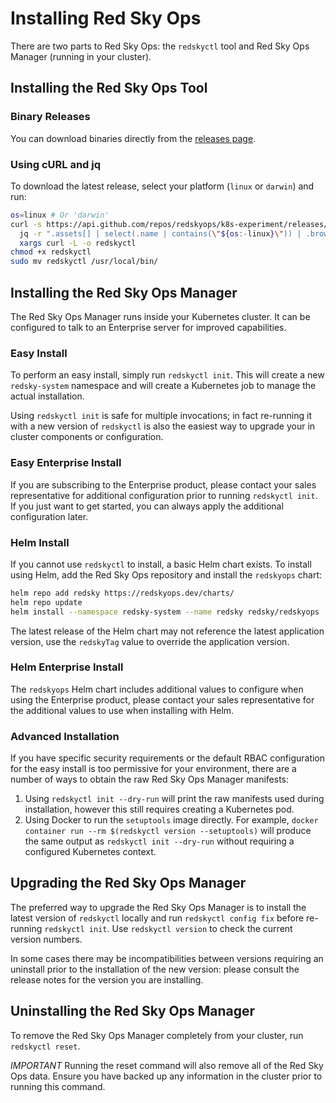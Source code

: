 # Installing Red Sky Ops

There are two parts to Red Sky Ops: the `redskyctl` tool and Red Sky Ops Manager (running in your cluster).

## Installing the Red Sky Ops Tool

### Binary Releases

You can download binaries directly from the [releases page](https://github.com/redskyops/k8s-experiment/releases).

### Using cURL and jq

To download the latest release, select your platform (`linux` or `darwin`) and run:

```sh
os=linux # Or 'darwin'
curl -s https://api.github.com/repos/redskyops/k8s-experiment/releases/latest |\
  jq -r ".assets[] | select(.name | contains(\"${os:-linux}\")) | .browser_download_url" |\
  xargs curl -L -o redskyctl
chmod +x redskyctl
sudo mv redskyctl /usr/local/bin/
```

## Installing the Red Sky Ops Manager

The Red Sky Ops Manager runs inside your Kubernetes cluster. It can be configured to talk to an Enterprise server for improved capabilities.

### Easy Install

To perform an easy install, simply run `redskyctl init`. This will create a new `redsky-system` namespace and will create a Kubernetes job to manage the actual installation.

Using `redskyctl init` is safe for multiple invocations; in fact re-running it with a new version of `redskyctl` is also the easiest way to upgrade your in cluster components or configuration.

### Easy Enterprise Install

If you are subscribing to the Enterprise product, please contact your sales representative for additional configuration prior to running `redskyctl init`. If you just want to get started, you can always apply the additional configuration later.

### Helm Install

If you cannot use `redskyctl` to install, a basic Helm chart exists. To install using Helm, add the Red Sky Ops repository and install the `redskyops` chart:

```sh
helm repo add redsky https://redskyops.dev/charts/
helm repo update
helm install --namespace redsky-system --name redsky redsky/redskyops
```

The latest release of the Helm chart may not reference the latest application version, use the `redskyTag` value to override the application version.

### Helm Enterprise Install

The `redskyops` Helm chart includes additional values to configure when using the Enterprise product, please contact your sales representative for the additional values to use when installing with Helm.

### Advanced Installation

If you have specific security requirements or the default RBAC configuration for the easy install is too permissive for your environment, there are a number of ways to obtain the raw Red Sky Ops Manager manifests:

1. Using `redskyctl init --dry-run` will print the raw manifests used during installation, however this still requires creating a Kubernetes pod.
2. Using Docker to run the `setuptools` image directly. For example, `docker container run --rm $(redskyctl version --setuptools)` will produce the same output as `redskyctl init --dry-run` without requiring a configured Kubernetes context.

## Upgrading the Red Sky Ops Manager

The preferred way to upgrade the Red Sky Ops Manager is to install the latest version of `redskyctl` locally and run `redskyctl config fix` before re-running `redskyctl init`. Use `redskyctl version` to check the current version numbers.

In some cases there may be incompatibilities between versions requiring an uninstall prior to the installation of the new version: please consult the release notes for the version you are installing.

## Uninstalling the Red Sky Ops Manager

To remove the Red Sky Ops Manager completely from your cluster, run `redskyctl reset`.

*IMPORTANT* Running the reset command will also remove all of the Red Sky Ops data. Ensure you have backed up any information in the cluster prior to running this command.
